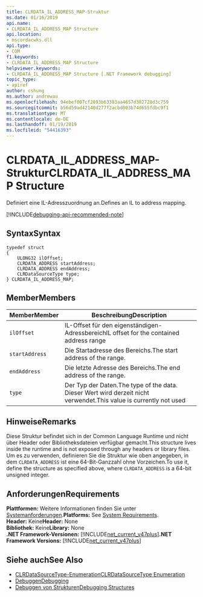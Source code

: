 ```yaml
---
title: CLRDATA_IL_ADDRESS_MAP-Struktur
ms.date: 01/16/2019
api.name:
- CLRDATA_IL_ADDRESS_MAP Structure
api.location:
- mscordacwks.dll
api.type:
- COM
f1.keywords:
- CLRDATA_IL_ADDRESS_MAP Structure
helpviewer.keywords:
- CLRDATA_IL_ADDRESS_MAP Structure [.NET Framework debugging]
topic_type:
- apiref
author: cshung
ms.author: andrewau
ms.openlocfilehash: 94ebef007cf2893b63383aa4657d382728d3c759
ms.sourcegitcommit: b56d59ad42140d277f2acbd003b74d655fdbc9f1
ms.translationtype: MT
ms.contentlocale: de-DE
ms.lasthandoff: 01/19/2019
ms.locfileid: "54416393"
---
```

# <a name="clrdatailaddressmap-structure"></a><span data-ttu-id="0efcb-102">CLRDATA_IL_ADDRESS_MAP-Struktur</span><span class="sxs-lookup"><span data-stu-id="0efcb-102">CLRDATA_IL_ADDRESS_MAP Structure</span></span>

<span data-ttu-id="0efcb-103">Definiert eine IL-Adresszuordnung an.</span><span class="sxs-lookup"><span data-stu-id="0efcb-103">Defines an IL to address mapping.</span></span>

[!INCLUDE[debugging-api-recommended-note](../../../../includes/debugging-api-recommended-note.md)]

## <a name="syntax"></a><span data-ttu-id="0efcb-104">Syntax</span><span class="sxs-lookup"><span data-stu-id="0efcb-104">Syntax</span></span>

```
typedef struct
{
    ULONG32 ilOffset;
    CLRDATA_ADDRESS startAddress;
    CLRDATA_ADDRESS endAddress;
    CLRDataSourceType type;
} CLRDATA_IL_ADDRESS_MAP;
```

## <a name="members"></a><span data-ttu-id="0efcb-105">Member</span><span class="sxs-lookup"><span data-stu-id="0efcb-105">Members</span></span>

| <span data-ttu-id="0efcb-106">Member</span><span class="sxs-lookup"><span data-stu-id="0efcb-106">Member</span></span>         | <span data-ttu-id="0efcb-107">Beschreibung</span><span class="sxs-lookup"><span data-stu-id="0efcb-107">Description</span></span>                                            |
| -------------- | ------------------------------------------------------ |
| `ilOffset`     | <span data-ttu-id="0efcb-108">IL-Offset für den eigenständigen-Adressbereich</span><span class="sxs-lookup"><span data-stu-id="0efcb-108">IL offset for the contained address range</span></span>              |
| `startAddress` | <span data-ttu-id="0efcb-109">Die Startadresse des Bereichs.</span><span class="sxs-lookup"><span data-stu-id="0efcb-109">The start address of the range.</span></span>                        |
| `endAddress`   | <span data-ttu-id="0efcb-110">Die letzte Adresse des Bereichs.</span><span class="sxs-lookup"><span data-stu-id="0efcb-110">The end address of the range.</span></span>                          |
| `type`         | <span data-ttu-id="0efcb-111">Der Typ der Daten.</span><span class="sxs-lookup"><span data-stu-id="0efcb-111">The type of the data.</span></span> <span data-ttu-id="0efcb-112">Dieser Wert wird derzeit nicht verwendet.</span><span class="sxs-lookup"><span data-stu-id="0efcb-112">This value is currently not used</span></span> |

## <a name="remarks"></a><span data-ttu-id="0efcb-113">Hinweise</span><span class="sxs-lookup"><span data-stu-id="0efcb-113">Remarks</span></span>

<span data-ttu-id="0efcb-114">Diese Struktur befindet sich in der Common Language Runtime und nicht über Header oder Bibliotheksdateien verfügbar gemacht.</span><span class="sxs-lookup"><span data-stu-id="0efcb-114">This structure lives inside the runtime and is not exposed through any headers or library files.</span></span> <span data-ttu-id="0efcb-115">Um es zu verwenden, definieren Sie die Struktur wie oben angegeben, in dem `CLRDATA_ADDRESS` ist eine 64-Bit-Ganzzahl ohne Vorzeichen.</span><span class="sxs-lookup"><span data-stu-id="0efcb-115">To use it, define the structure as specified above, where `CLRDATA_ADDRESS` is a 64-bit unsigned integer.</span></span>

## <a name="requirements"></a><span data-ttu-id="0efcb-116">Anforderungen</span><span class="sxs-lookup"><span data-stu-id="0efcb-116">Requirements</span></span>

<span data-ttu-id="0efcb-117">**Plattformen:** Weitere Informationen finden Sie unter [Systemanforderungen](../../../../docs/framework/get-started/system-requirements.md).</span><span class="sxs-lookup"><span data-stu-id="0efcb-117">**Platforms:** See [System Requirements](../../../../docs/framework/get-started/system-requirements.md).</span></span>  
<span data-ttu-id="0efcb-118">**Header:** Keine</span><span class="sxs-lookup"><span data-stu-id="0efcb-118">**Header:** None</span></span>  
<span data-ttu-id="0efcb-119">**Bibliothek:** Keine</span><span class="sxs-lookup"><span data-stu-id="0efcb-119">**Library:** None</span></span>   
<span data-ttu-id="0efcb-120">**.NET Framework-Versionen:** [!INCLUDE[net_current_v47plus](../../../../includes/net-current-v47plus.md)]</span><span class="sxs-lookup"><span data-stu-id="0efcb-120">**.NET Framework Versions:** [!INCLUDE[net_current_v47plus](../../../../includes/net-current-v47plus.md)]</span></span>  

## <a name="see-also"></a><span data-ttu-id="0efcb-121">Siehe auch</span><span class="sxs-lookup"><span data-stu-id="0efcb-121">See Also</span></span>

- [<span data-ttu-id="0efcb-122">CLRDataSourceType-Enumeration</span><span class="sxs-lookup"><span data-stu-id="0efcb-122">CLRDataSourceType Enumeration</span></span>](../../../../docs/framework/unmanaged-api/debugging/clrdatasourcetype-enumeration.md)
- [<span data-ttu-id="0efcb-123">Debuggen</span><span class="sxs-lookup"><span data-stu-id="0efcb-123">Debugging</span></span>](../../../../docs/framework/unmanaged-api/debugging/index.md)
- [<span data-ttu-id="0efcb-124">Debuggen von Strukturen</span><span class="sxs-lookup"><span data-stu-id="0efcb-124">Debugging Structures</span></span>](../../../../docs/framework/unmanaged-api/debugging/debugging-structures.md)
